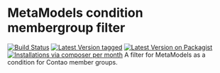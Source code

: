 MetaModels condition membergroup filter
=======================================
[![Build Status](https://travis-ci.org/cboelter/metamodels-filter_condition_membergroup.svg?branch=master)](https://travis-ci.org/cboelter/metamodels-filter_condition_membergroup)
[![Latest Version tagged](http://img.shields.io/github/tag/cboelter/metamodels-filter_condition_membergroup.svg)](https://github.com/cboelter/metamodels-filter_condition_membergroup/tags)
[![Latest Version on Packagist](http://img.shields.io/packagist/v/cboelter/metamodels-filter_condition_membergroup.svg)](https://packagist.org/packages/cboelter/metamodels-filter_condition_membergroup)
[![Installations via composer per month](http://img.shields.io/packagist/dm/cboelter/metamodels-filter_condition_membergroup.svg)](https://packagist.org/packages/cboelter/metamodels-filter_condition_membergroup)
A filter for MetaModels as a condition for Contao member groups.

